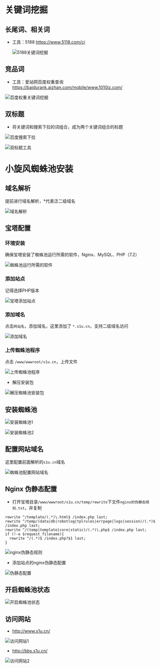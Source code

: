 # 关键词挖掘

## 长尾词、相关词

- 工具：5188 https://www.5118.com/ci

  ![5188关键词挖掘](./images/5188关键词挖掘.png)

## 竞品词

- 工具：爱站网百度权重查询 https://baidurank.aizhan.com/mobile/www.1010jz.com/

![百度权重关键词挖掘](./images/百度权重关键词挖掘.png)

## 双标题

- 将关键词和搜索下拉的词组合，成为两个关键词组合的标题

![百度搜索下拉](./images/百度搜索下拉.png)

![双标题工具](./images/双标题工具.png)

# 小旋风蜘蛛池安装

## 域名解析

提前进行域名解析，*代表泛二级域名

![域名解析](./images/域名解析.png)

## 宝塔配置

### 环境安装

确保宝塔安装了蜘蛛池运行所需的软件，Nginx、MySQL、PHP（7.2）

![蜘蛛池运行所需的软件](./images/蜘蛛池运行所需的软件.png)

### 添加站点

记得选择PHP版本

![宝塔添加站点](./images/宝塔添加站点.png)

### 添加域名

点击`网站名`，添加域名，这里添加了 `*.s1u.cn`，支持二级域名访问

![添加域名](./images/添加域名.png)

### 上传蜘蛛池程序

点击 `/www/wwwroot/s1u.cn`，上传文件

![上传蜘蛛池程序](./images/上传蜘蛛池程序.png)

- 解压安装包

![解压蜘蛛池安装包](./images/解压蜘蛛池安装包.png)

## 安装蜘蛛池

![安装蜘蛛池1](./images/安装蜘蛛池1.png)

![安装蜘蛛池2](./images/安装蜘蛛池2.png)

## 配置网站域名

这里配置前面解析的`s1u.cn`域名

![蜘蛛池配置网站域名](./images/蜘蛛池配置网站域名.png)

## Nginx 伪静态配置

- 打开宝塔目录`/www/wwwroot/s1u.cn/temp/rewrite`下文件`nginx的伪静态规则.txt`，并复制

```nginx
rewrite ^/template/(.*)\.html$ /index.php last;
rewrite ^/temp/(data|db|robotlog|tplrules|errpage|logs|session)/(.*)$ /index.php last;
rewrite ^/(temp|template|core|static)/(.*)\.php$ /index.php last;
if (!-e $request_filename){
  rewrite ^/(.*)$ /index.php?$1 last;
}
```

![nginx伪静态规则](./images/nginx伪静态规则.png)

- 添加站点的nginx伪静态配置

![伪静态配置](./images/伪静态配置.png)



## 开启蜘蛛池状态

![开启蜘蛛池状态](./images/开启蜘蛛池状态.png)

## 访问网站

- http://www.s1u.cn/

![访问网站1](./images/访问网站1.png)

- http://bbs.s1u.cn/

![访问网站2](./images/访问网站2.png)

